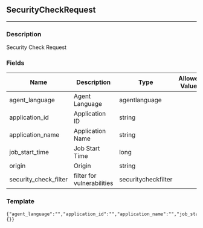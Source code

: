 ## SecurityCheckRequest
---
### Description
Security Check Request
### Fields
| Name | Description | Type | Allowed Values | Required |
| ---- | ----------- | ---- | -------------- | -------- |
| agent_language | Agent Language | agentlanguage |  | false |
| application_id | Application ID | string |  | false |
| application_name | Application Name | string |  | false |
| job_start_time | Job Start Time | long |  | false |
| origin | Origin | string |  | false |
| security_check_filter | filter for vulnerabilities | securitycheckfilter |  | false |
### Template
```
{"agent_language":"","application_id":"","application_name":"","job_start_time":0,"origin":"","security_check_filter":{}}
```
